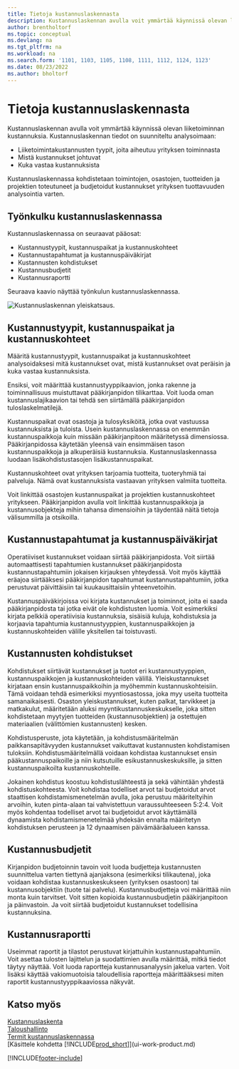 ```yaml
---
title: Tietoja kustannuslaskennasta
description: Kustannuslaskennan avulla voit ymmärtää käynnissä olevan liiketoiminnan kustannuksia. Kustannuslaskennan tiedot on suunniteltu analysoimaan monia seikkoja.
author: brentholtorf
ms.topic: conceptual
ms.devlang: na
ms.tgt_pltfrm: na
ms.workload: na
ms.search.form: '1101, 1103, 1105, 1108, 1111, 1112, 1124, 1123'
ms.date: 08/23/2022
ms.author: bholtorf
---
```

# Tietoja kustannuslaskennasta

Kustannuslaskennan avulla voit ymmärtää käynnissä olevan liiketoiminnan kustannuksia. Kustannuslaskennan tiedot on suunniteltu analysoimaan:  

- Liiketoimintakustannusten tyypit, joita aiheutuu yrityksen toiminnasta  
- Mistä kustannukset johtuvat
- Kuka vastaa kustannuksista  

Kustannuslaskennassa kohdistetaan toimintojen, osastojen, tuotteiden ja projektien toteutuneet ja budjetoidut kustannukset yrityksen tuottavuuden analysointia varten.  

## Työnkulku kustannuslaskennassa

Kustannuslaskennassa on seuraavat pääosat:  

- Kustannustyypit, kustannuspaikat ja kustannuskohteet  
- Kustannustapahtumat ja kustannuspäiväkirjat  
- Kustannusten kohdistukset  
- Kustannusbudjetit
- Kustannusraportti  

Seuraava kaavio näyttää työnkulun kustannuslaskennassa.  

![Kustannuslaskennan yleiskatsaus.](media/costaccountingoverview.png "CostAccountingOverview")  

## Kustannustyypit, kustannuspaikat ja kustannuskohteet

Määritä kustannustyypit, kustannuspaikat ja kustannuskohteet analysoidaksesi mitä kustannukset ovat, mistä kustannukset ovat peräisin ja kuka vastaa kustannuksista.  

Ensiksi, voit määrittää kustannustyyppikaavion, jonka rakenne ja toiminnallisuus muistuttavat pääkirjanpidon tilikarttaa. Voit luoda oman kustannuslajikaavion tai tehdä sen siirtämällä pääkirjanpidon tuloslaskelmatilejä.  

Kustannuspaikat ovat osastoja ja tulosyksiköitä, jotka ovat vastuussa kustannuksista ja tuloista. Usein kustannuslaskennassa on enemmän kustannuspaikkoja kuin missään pääkirjanpitoon määritetyssä dimensiossa. Pääkirjanpidossa käytetään yleensä vain ensimmäisen tason kustannuspaikkoja ja alkuperäisiä kustannuksia. Kustannuslaskennassa luodaan lisäkohdistustasojen lisäkustannuspaikat.  

Kustannuskohteet ovat yrityksen tarjoamia tuotteita, tuoteryhmiä tai palveluja. Nämä ovat kustannuksista vastaavan yrityksen valmiita tuotteita.  

Voit linkittää osastojen kustannuspaikat ja projektien kustannuskohteet yritykseen. Pääkirjanpidon avulla voit linkittää kustannuspaikkoja ja kustannusobjekteja mihin tahansa dimensioihin ja täydentää näitä tietoja välisummilla ja otsikoilla.  

## Kustannustapahtumat ja kustannuspäiväkirjat

Operatiiviset kustannukset voidaan siirtää pääkirjanpidosta. Voit siirtää automaattisesti tapahtumien kustannukset pääkirjanpidosta kustannustapahtumiin jokaisen kirjauksen yhteydessä. Voit myös käyttää eräajoa siirtääksesi pääkirjanpidon tapahtumat kustannustapahtumiin, jotka perustuvat päivittäisiin tai kuukausittaisiin yhteenvetoihin.  

Kustannuspäiväkirjoissa voi kirjata kustannukset ja toiminnot, joita ei saada pääkirjanpidosta tai jotka eivät ole kohdistusten luomia. Voit esimerkiksi kirjata pelkkiä operatiivisia kustannuksia, sisäisiä kuluja, kohdistuksia ja korjaavia tapahtumia kustannustyyppien, kustannuspaikkojen ja kustannuskohteiden välille yksitellen tai toistuvasti.  

## Kustannusten kohdistukset

Kohdistukset siirtävät kustannukset ja tuotot eri kustannustyyppien, kustannuspaikkojen ja kustannuskohteiden välillä. Yleiskustannukset kirjataan ensin kustannuspaikkoihin ja myöhemmin kustannuskohteisiin. Tämä voidaan tehdä esimerkiksi myyntiosastossa, joka myy useita tuotteita samanaikaisesti. Osaston yleiskustannukset, kuten palkat, tarvikkeet ja matkakulut, määritetään aluksi myyntikustannuskeskukselle, joka sitten kohdistetaan myytyjen tuotteiden (kustannusobjektien) ja ostettujen materiaalien (välittömien kustannusten) kesken.

Kohdistusperuste, jota käytetään, ja kohdistusmääritelmän paikkansapitävyyden kustannukset vaikuttavat kustannusten kohdistamisen tuloksiin. Kohdistusmääritelmällä voidaan kohdistaa kustannukset ensin pääkustannuspaikoille ja niin kutsutuille esikustannuskeskuksille, ja sitten kustannuspaikoilta kustannuskohteille.  

Jokainen kohdistus koostuu kohdistuslähteestä ja sekä vähintään yhdestä kohdistuskohteesta. Voit kohdistaa todelliset arvot tai budjetoidut arvot staattisen kohdistamismenetelmän avulla, joka perustuu määriteltyihin arvoihin, kuten pinta-alaan tai vahvistettuun varaussuhteeseen 5:2:4. Voit myös kohdentaa todelliset arvot tai budjetoidut arvot käyttämällä dynaamista kohdistamismenetelmää yhdeksän ennalta määritetyn kohdistuksen perusteen ja 12 dynaamisen päivämääräalueen kanssa.  

## Kustannusbudjetit

Kirjanpidon budjetoinnin tavoin voit luoda budjetteja kustannusten suunnittelua varten tiettynä ajanjaksona (esimerkiksi tilikautena), joka voidaan kohdistaa kustannuskeskukseen (yrityksen osastoon) tai kustannusobjektiin (tuote tai palvelu). Kustannusbudjetteja voi määrittää niin monta kuin tarvitset. Voit sitten kopioida kustannusbudjetin pääkirjanpitoon ja päinvastoin. Ja voit siirtää budjetoidut kustannukset todellisina kustannuksina.

## Kustannusraportti

Useimmat raportit ja tilastot perustuvat kirjattuihin kustannustapahtumiin. Voit asettaa tulosten lajittelun ja suodattimien avulla määrittää, mitkä tiedot täytyy näyttää. Voit luoda raportteja kustannusanalyysin jakelua varten. Voit lisäksi käyttää vakiomuotoisia taloudellisia raportteja määrittääksesi miten raportit kustannustyyppikaaviossa näkyvät.  

## Katso myös

[Kustannuslaskenta](finance-manage-cost-accounting.md)  
[Taloushallinto](finance.md)  
[Termit kustannuslaskennassa](finance-terminology-in-cost-accounting.md)  
[Käsittele kohdetta [!INCLUDE[prod_short](includes/prod_short.md)]](ui-work-product.md)

[!INCLUDE[footer-include](includes/footer-banner.md)]
